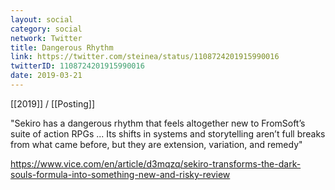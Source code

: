 ```yaml
---
layout: social
category: social
network: Twitter
title: Dangerous Rhythm
link: https://twitter.com/steinea/status/1108724201915990016
twitterID: 1108724201915990016
date: 2019-03-21
---
```


[[2019]] / [[Posting]]

"Sekiro has a dangerous rhythm that feels altogether new to FromSoft’s suite of action RPGs ... Its shifts in systems and storytelling aren’t full breaks from what came before, but they are extension, variation, and remedy"

<https://www.vice.com/en/article/d3mqzq/sekiro-transforms-the-dark-souls-formula-into-something-new-and-risky-review>
